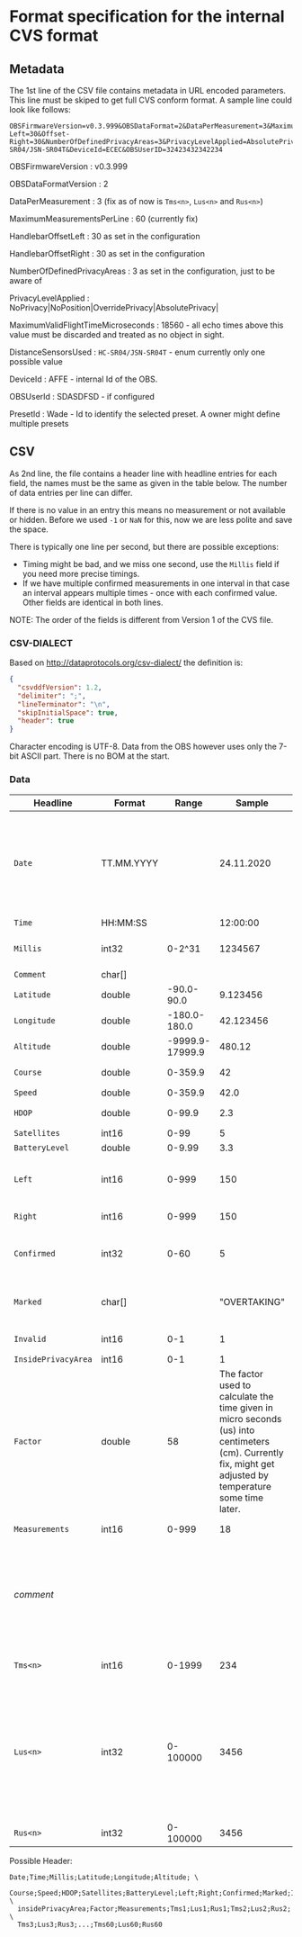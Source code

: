 # Format specification for the internal CVS format

## Metadata

The 1st line of the CSV file contains metadata in URL encoded parameters.
This line must be skiped to get full CVS conform format. A sample line could look
like follows:

```URL
OBSFirmwareVersion=v0.3.999&OBSDataFormat=2&DataPerMeasurement=3&MaximumMeasurementsPerLine=60&Offset-Left=30&Offset-Right=30&NumberOfDefinedPrivacyAreas=3&PrivacyLevelApplied=AbsolutePrivacy&MaximumValidFlightTimeMicroseconds=18560&DistanceSensorsUsed=HC-SR04/JSN-SR04T&DeviceId=ECEC&OBSUserID=32423432342234
```


OBSFirmwareVersion
: v0.3.999

OBSDataFormatVersion
: 2

DataPerMeasurement
: 3 (fix as of now is `Tms<n>`, `Lus<n>` and `Rus<n>`)

MaximumMeasurementsPerLine
: 60 (currently fix)

HandlebarOffsetLeft
: 30 as set in the configuration

HandlebarOffsetRight
: 30 as set in the configuration

NumberOfDefinedPrivacyAreas
: 3 as set in the configuration, just to be aware of

PrivacyLevelApplied
: NoPrivacy|NoPosition|OverridePrivacy|AbsolutePrivacy|

MaximumValidFlightTimeMicroseconds
: 18560 - all echo times above this value must be discarded and treated as no object in sight.

DistanceSensorsUsed
: `HC-SR04/JSN-SR04T` - enum currently only one possible value

DeviceId
: AFFE - internal Id of the OBS.

OBSUserId
: SDASDFSD - if configured

PresetId
: Wade - Id to identify the selected preset. A owner might define multiple presets


## CSV

As 2nd line, the file contains a header line with headline entries for 
each field, the names must be the same as given in the table below. 
The number of data entries per line can differ.

If there is no value in an entry this means no measurement or not 
available or hidden. Before we used `-1` or `NaN` for this, now we are 
less polite and save the space.

There is typically one line per second, but there are possible exceptions:
- Timing might be bad, and we miss one second, use the `Millis` field if 
  you need more precise timings.
- If we have multiple confirmed measurements in one interval in that case 
  an interval appears multiple times - once with each confirmed value. 
  Other fields are identical in both lines.  

NOTE: The order of the fields is different from Version 1 of the CVS file.

### CSV-DIALECT 

Based on http://dataprotocols.org/csv-dialect/ the definition is:

```json
{
  "csvddfVersion": 1.2,
  "delimiter": ";",
  "lineTerminator": "\n",
  "skipInitialSpace": true,
  "header": true
}
```

Character encoding is UTF-8. Data from the OBS however uses only the 
7-bit ASCII part. There is no BOM at the start.

### Data

Headline    | Format | Range | Sample | Description |
---         | --- | --- | --- | --- |
`Date`      | TT.MM.YYYY | | 24.11.2020 | UTC, typically as received by the GPS module in that second. If there is no GPS module present, system time is used. If there was no reception of a time signal yet, this might be unix time (starting 1.1.1970) which can be used as offset between the csv lines. Expect none linearity when time is set.    
`Time`      | HH:MM:SS | | 12:00:00 | UTC time, see also above
`Millis`    | int32  | 0-2^31 | 1234567 | Millisecond counter will continuously increase throughout the file, for time difference calculation
`Comment`   | char[] |  |  | Space to leave a short text comment 
`Latitude`  | double | -90.0-90.0 | 9.123456 | Latitude as degrees
`Longitude` | double | -180.0-180.0 | 42.123456 | Longitude in degrees
`Altitude`  | double | -9999.9-17999.9 | 480.12 | meters above mean sea level (GPGGA)
`Course`    | double | 0-359.9 | 42 | Course over ground in degrees (GPRMC)
`Speed`     | double | 0-359.9 | 42.0 | Speed over ground in km/h
`HDOP`      | double | 0-99.9 | 2.3  | Relative accuracy of horizontal position (GPGGA)
`Satellites` | int16 | 0-99 | 5 | Number of satellites in use (GPGGA)
`BatteryLevel` | double | 0-9.99 | 3.3 | Current battery level reading (~V)
`Left`      | int16  | 0-999 | 150 | Left minimum measured distance in centimeters of this line, the measurement is already corrected for the handlebar offset. 
`Right`     | int16  | 0-999 | 150 | Right minimum measured distance as `Left` above.
`Confirmed` | int32  | 0-60 | 5 | If !=0 the Measurement was confirmed overtaking by button press, contains the index `<n>` of the related measurement    
`Marked`    | char[]  | | "OVERTAKING" | Measurement was marked (not possible yet) with the given tag use <code>&#124;</code> to separate multiple tags is needed. 
`Invalid`   | int16  | 0-1 | 1 | Measurement was marked as invalid reading (not possible yet)
`InsidePrivacyArea`| int16 | 0-1 | 1 | 
`Factor`    | double | 58 | The factor used to calculate the time given in micro seconds (us) into centimeters (cm). Currently fix, might get adjusted by temperature some time later. |
`Measurements` | int16  | 0-999 | 18 | Number of measurements entries in this line |
_comment_   | | | | Now follows a series of #`Measurements` repetitions of #`DatasPerMeasurement` entries, `<n>` is always increased starting from 1 for the 1st measurement. Order is always the same, additional data might be added to the end, `DatasPerMeasurement` will be increased then.  |
`Tms<n>`    | int16   | 0-1999 | 234 | Millisecond (ms) offset of measurement in this series (line) of measurements |
`Lus<n>`    | int32  | 0-100000 | 3456 | Microseconds (us) till the echo was received by the left sensor, divide by the `Factor` given above to get the distance in centimeters you might also want to apply the handlebar offset given in the metadata. Empty for no measurement taken. Values above `MaximumValidFlightTimeMicroseconds` (metadata) point to a measurement timeout when there is no object in sight.|
`Rus<n>`    | int32  | 0-100000 | 3456 | As `Lus<n>` above for the right sensor. |


Possible Header:

```csv
Date;Time;Millis;Latitude;Longitude;Altitude; \
  Course;Speed;HDOP;Satellites;BatteryLevel;Left;Right;Confirmed;Marked;Invalid; \
  insidePrivacyArea;Factor;Measurements;Tms1;Lus1;Rus1;Tms2;Lus2;Rus2; \
  Tms3;Lus3;Rus3;...;Tms60;Lus60;Rus60
```
